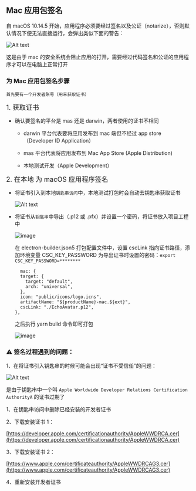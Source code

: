 ## Mac 应用包签名

自 macOS 10.14.5 开始，应用程序必须要经过签名以及公证（notarize），否则默认情况下便无法直接运行，会弹出类似下面的警告：

![Alt text](https://github.com/hotdongdong/StudyNotes/assets/88584214/02a5a1d8-ef8f-4cef-a7f2-5a1bae11502c)

这是由于 mac 的安全系统会阻止应用的打开，需要经过代码签名和公证的应用程序才可以在电脑上正常打开

### 为 Mac 应用包签名步骤

`首先要有一个开发者账号（用来获取证书）`

<span style="font-size:18px">1. 获取证书</span>

- 确认要签名的平台是 mas 还是 darwin，两者使用的证书不相同

  - darwin 平台代表要将应用发布到 mac 端但不经过 app store（Developer ID Application）

  - mas 平台代表将应用发布到 Mac App Store (Apple Distribution)

  - 本地测试开发（Apple Development）

<span style="font-size:18px">2. 在本地 为 macOS 应用程序签名</span>

- 将证书引入到本地`钥匙串访问`中，本地测试打包时会自动去钥匙串获取证书

  ![Alt text](https://github.com/hotdongdong/StudyNotes/assets/88584214/f6f960a9-3c48-4caf-9e8f-a742addabc6d)

- 将证书从`钥匙串`中导出（.p12 或 .pfx）并设置一个密码，将证书放入项目工程中

  ![image](https://github.com/hotdongdong/StudyNotes/assets/88584214/f9860068-9df9-47f9-88f1-50d950883571)

  在 electron-builder.json5 打包配置文件中，设置 cscLink 指向证书路径，添加环境变量 CSC_KEY_PASSWORD 为导出证书时设置的密码：`export CSC_KEY_PASSWORD=********`

  ```
    mac: {
    target: {
      target: "default",
      arch: "universal",
    },
    icon: "public/icons/logo.icns",
    artifactName: "${productName}-mac.${ext}",
    cscLink: "./EchoAvatar.p12",
  },
  ```

  之后执行 yarn build 命令即可打包

  ![image](https://github.com/hotdongdong/StudyNotes/assets/88584214/2c048c32-e30f-4951-a04a-ad28385c0ebc)

### ⚠️ 签名过程遇到的问题：

1、在将证书引入钥匙串的时候可能会出现“证书不受信任”的问题：

![Alt text](https://github.com/hotdongdong/StudyNotes/assets/88584214/fc69921b-c92c-446a-ba41-f41b19667877)

是由于钥匙串中一个叫 `Apple Worldwide Developer Relations Certification AuthorityA` 的证书过期了

1、在钥匙串访问中删除已经安装的开发者证书

2、下载安装证书 1：

[https://developer.apple.com/certificationauthority/AppleWWDRCA.cer](https://developer.apple.com/certificationauthority/AppleWWDRCA.cer)

3、下载安装证书 2：

[https://www.apple.com/certificateauthority/AppleWWDRCAG3.cer](https://www.apple.com/certificateauthority/AppleWWDRCAG3.cer)

4、重新安装开发者证书
